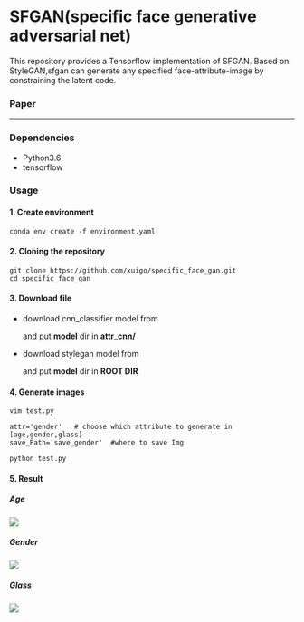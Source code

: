 # SFGAN(specific face generative adversarial net)

This repository provides a Tensorflow implementation of SFGAN. Based on StyleGAN,sfgan can generate  any specified face-attribute-image by constraining the latent code.

### Paper

---



### Dependencies

- Python3.6
- tensorflow



### Usage

#### 1. Create environment

```
conda env create -f environment.yaml
```

#### 2. Cloning the repository

```
git clone https://github.com/xuigo/specific_face_gan.git
cd specific_face_gan
```

#### 3. Download file

- download cnn_classifier model from 

  [here]: https://pan.baidu.com/s/19zPQYQ9LTnihfigoac54ow

   and put **model** dir in **attr_cnn/**

- download stylegan model from 

  [here]: https://pan.baidu.com/s/1_rdmh1TltdH42p8TSfdx9A

   and put **model** dir in **ROOT DIR**

#### 4.  Generate images

```
vim test.py

attr='gender'   # choose which attribute to generate in [age,gender,glass] 
save_Path='save_gender'  #where to save Img

python test.py
```

#### 5. Result

##### 		Age

![](C:\Users\Sohey\Pictures\age.png)

##### 		Gender

![](C:\Users\Sohey\Pictures\gender.png)

##### 		Glass

![](C:\Users\Sohey\Pictures\glass.png)